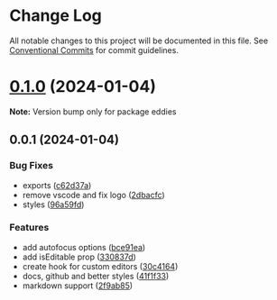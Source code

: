 # Change Log

All notable changes to this project will be documented in this file.
See [Conventional Commits](https://conventionalcommits.org) for commit guidelines.

# [0.1.0](https://github.com/malezjaa/eddies/compare/v0.0.1...v0.1.0) (2024-01-04)

**Note:** Version bump only for package eddies

## 0.0.1 (2024-01-04)

### Bug Fixes

- exports ([c62d37a](https://github.com/malezjaa/eddies/commit/c62d37acbe11ffa47e8f3b593e8850cabaf24d80))
- remove vscode and fix logo ([2dbacfc](https://github.com/malezjaa/eddies/commit/2dbacfc677a3e732fcf8a6f003d7644344af1884))
- styles ([96a59fd](https://github.com/malezjaa/eddies/commit/96a59fd0aad76d0a7b4ae880da7e59dafa490a0c))

### Features

- add autofocus options ([bce91ea](https://github.com/malezjaa/eddies/commit/bce91eaa43d821f1bdef0e86af1f2ba51592a027))
- add isEditable prop ([330837d](https://github.com/malezjaa/eddies/commit/330837d0ac2ed3d47da62d51e3f134273e013510))
- create hook for custom editors ([30c4164](https://github.com/malezjaa/eddies/commit/30c4164b2104384defe7e0dc33b4d07323c72a8b))
- docs, github and better styles ([41f1f33](https://github.com/malezjaa/eddies/commit/41f1f33183194d097ae85cfce54dfb9adbbac029))
- markdown support ([2f9ab85](https://github.com/malezjaa/eddies/commit/2f9ab85967329850fe6940c72a0f1eb3b058ffdd))
